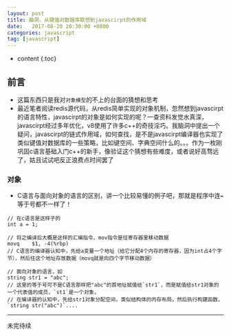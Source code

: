```yaml
---
layout: post
title: 脑洞，从键值对数据库联想到javascirpt的作用域
date:   2017-08-20 20:30:00 +0800
categories: javascript
tag: [javascript]
---
```



* content
{:toc}


## 前言

- 这篇东西只是我对`对象模型`的不上的台面的猜想和思考
- 最近笔者阅读redis源代码，从redis简单实现的对象机制，忽然想到javascirpt的语言特性，javascirpt的对象是如何实现的呢？一查资料发觉水真深，javascirpt经过多年优化，v8使用了许多c++的奇技淫巧。我脑洞中提出一个疑问，javascirpt的链式作用域，如何查找，是不是javascirpt编译器也实现了类似键值对数据库的一些策略，比如键空间、字典空间什么的。。。作为一枚刚巩固c语言基础入门c++的新手，像验证这个猜想有些难度，或者说好高骛远了，姑且试试吧反正浪费点时间罢了

### 对象

- C语言与面向对象的语言的区别，讲一个比较易懂的例子吧，那就是程序中连`=`等于号都不一样了！

```
// 在c语言是这样子的
int a = 1;

// 将之编译后大概是这样的汇编指令，mov指令是往寄存器里移动数据
movq	$1, -4(%rbp)
// C语言的编译器认知中，先给a变量一个地址（给它分配4个内存的寄存器，因为int占4个字节），然后往这个地址存放数据（movq就是向四个字节移动数据）
```

```
// 面向对象的语言，如
string str1 = "abc";
// 这里的等于号可不是C语言那样把"abc"的首地址赋值给`str1`，而是赋值给str1对象的一个代表值的成员，`st1`是一个对象，
// 在编译器的认知中，先给str1对象分配空间，类似结构体的内存布局，然后执行构建函数，`string str("abc")`....
```


----
未完待续